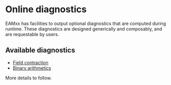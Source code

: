 # Online diagnostics

EAMxx has facilities to output optional diagnostics
that are computed during runtime. These diagnostics
are designed generically and composably, and are requestable by users.

## Available diagnostics

- [Field contraction](field_contraction.md)
- [Binary arithmetics](binary_ops.md)

More details to follow.
